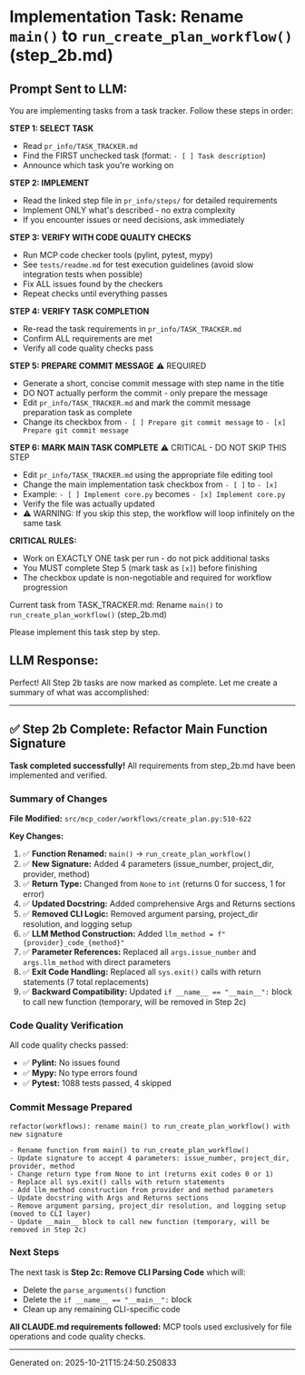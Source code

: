 # Implementation Task: Rename `main()` to `run_create_plan_workflow()` (step_2b.md)

## Prompt Sent to LLM:
You are implementing tasks from a task tracker. Follow these steps in order:

**STEP 1: SELECT TASK**
- Read `pr_info/TASK_TRACKER.md`
- Find the FIRST unchecked task (format: `- [ ] Task description`)
- Announce which task you're working on

**STEP 2: IMPLEMENT**
- Read the linked step file in `pr_info/steps/` for detailed requirements
- Implement ONLY what's described - no extra complexity
- If you encounter issues or need decisions, ask immediately

**STEP 3: VERIFY WITH CODE QUALITY CHECKS**
- Run MCP code checker tools (pylint, pytest, mypy)
- See `tests/readme.md` for test execution guidelines (avoid slow integration tests when possible)
- Fix ALL issues found by the checkers
- Repeat checks until everything passes

**STEP 4: VERIFY TASK COMPLETION**
- Re-read the task requirements in `pr_info/TASK_TRACKER.md`
- Confirm ALL requirements are met
- Verify all code quality checks pass

**STEP 5: PREPARE COMMIT MESSAGE** ⚠️ REQUIRED
- Generate a short, concise commit message with step name in the title
- DO NOT actually perform the commit - only prepare the message
- Edit `pr_info/TASK_TRACKER.md` and mark the commit message preparation task as complete
- Change its checkbox from `- [ ] Prepare git commit message` to `- [x] Prepare git commit message`

**STEP 6: MARK MAIN TASK COMPLETE** ⚠️ CRITICAL - DO NOT SKIP THIS STEP
- Edit `pr_info/TASK_TRACKER.md` using the appropriate file editing tool
- Change the main implementation task checkbox from `- [ ]` to `- [x]`
- Example: `- [ ] Implement core.py` becomes `- [x] Implement core.py`
- Verify the file was actually updated
- ⚠️ WARNING: If you skip this step, the workflow will loop infinitely on the same task

**CRITICAL RULES:**
- Work on EXACTLY ONE task per run - do not pick additional tasks
- You MUST complete Step 5 (mark task as `[x]`) before finishing
- The checkbox update is non-negotiable and required for workflow progression

Current task from TASK_TRACKER.md: Rename `main()` to `run_create_plan_workflow()` (step_2b.md)

Please implement this task step by step.

## LLM Response:
Perfect! All Step 2b tasks are now marked as complete. Let me create a summary of what was accomplished:

---

## ✅ Step 2b Complete: Refactor Main Function Signature

**Task completed successfully!** All requirements from step_2b.md have been implemented and verified.

### Summary of Changes

**File Modified:** `src/mcp_coder/workflows/create_plan.py:510-622`

**Key Changes:**
1. ✅ **Function Renamed:** `main()` → `run_create_plan_workflow()`
2. ✅ **New Signature:** Added 4 parameters (issue_number, project_dir, provider, method)
3. ✅ **Return Type:** Changed from `None` to `int` (returns 0 for success, 1 for error)
4. ✅ **Updated Docstring:** Added comprehensive Args and Returns sections
5. ✅ **Removed CLI Logic:** Removed argument parsing, project_dir resolution, and logging setup
6. ✅ **LLM Method Construction:** Added `llm_method = f"{provider}_code_{method}"`
7. ✅ **Parameter References:** Replaced all `args.issue_number` and `args.llm_method` with direct parameters
8. ✅ **Exit Code Handling:** Replaced all `sys.exit()` calls with return statements (7 total replacements)
9. ✅ **Backward Compatibility:** Updated `if __name__ == "__main__":` block to call new function (temporary, will be removed in Step 2c)

### Code Quality Verification

All code quality checks passed:
- ✅ **Pylint:** No issues found
- ✅ **Mypy:** No type errors found
- ✅ **Pytest:** 1088 tests passed, 4 skipped

### Commit Message Prepared

```
refactor(workflows): rename main() to run_create_plan_workflow() with new signature

- Rename function from main() to run_create_plan_workflow()
- Update signature to accept 4 parameters: issue_number, project_dir, provider, method
- Change return type from None to int (returns exit codes 0 or 1)
- Replace all sys.exit() calls with return statements
- Add llm_method construction from provider and method parameters
- Update docstring with Args and Returns sections
- Remove argument parsing, project_dir resolution, and logging setup (moved to CLI layer)
- Update __main__ block to call new function (temporary, will be removed in Step 2c)
```

### Next Steps

The next task is **Step 2c: Remove CLI Parsing Code** which will:
- Delete the `parse_arguments()` function
- Delete the `if __name__ == "__main__":` block
- Clean up any remaining CLI-specific code

**All CLAUDE.md requirements followed:** MCP tools used exclusively for file operations and code quality checks.

---
Generated on: 2025-10-21T15:24:50.250833
